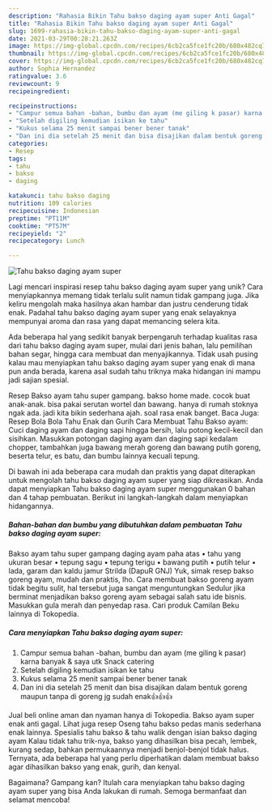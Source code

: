 ```yaml
---
description: "Rahasia Bikin Tahu bakso daging ayam super Anti Gagal"
title: "Rahasia Bikin Tahu bakso daging ayam super Anti Gagal"
slug: 1699-rahasia-bikin-tahu-bakso-daging-ayam-super-anti-gagal
date: 2021-03-29T00:28:21.263Z
image: https://img-global.cpcdn.com/recipes/6cb2ca5fce1fc20b/680x482cq70/tahu-bakso-daging-ayam-super-foto-resep-utama.jpg
thumbnail: https://img-global.cpcdn.com/recipes/6cb2ca5fce1fc20b/680x482cq70/tahu-bakso-daging-ayam-super-foto-resep-utama.jpg
cover: https://img-global.cpcdn.com/recipes/6cb2ca5fce1fc20b/680x482cq70/tahu-bakso-daging-ayam-super-foto-resep-utama.jpg
author: Sophia Hernandez
ratingvalue: 3.6
reviewcount: 9
recipeingredient:

recipeinstructions:
- "Campur semua bahan -bahan, bumbu dan ayam (me giling k pasar) karna banyak &amp; saya utk Snack catering"
- "Setelah digiling kemudian isikan ke tahu"
- "Kukus selama 25 menit sampai bener bener tanak"
- "Dan ini dia setelah 25 menit dan bisa disajikan dalam bentuk goreng maupun tanpa di goreng jg sudah enak👍👍👍"
categories:
- Resep
tags:
- tahu
- bakso
- daging

katakunci: tahu bakso daging 
nutrition: 109 calories
recipecuisine: Indonesian
preptime: "PT11M"
cooktime: "PT57M"
recipeyield: "2"
recipecategory: Lunch

---
```



![Tahu bakso daging ayam super](https://img-global.cpcdn.com/recipes/6cb2ca5fce1fc20b/680x482cq70/tahu-bakso-daging-ayam-super-foto-resep-utama.jpg)

Lagi mencari inspirasi resep tahu bakso daging ayam super yang unik? Cara menyiapkannya memang tidak terlalu sulit namun tidak gampang juga. Jika keliru mengolah maka hasilnya akan hambar dan justru cenderung tidak enak. Padahal tahu bakso daging ayam super yang enak selayaknya mempunyai aroma dan rasa yang dapat memancing selera kita.

Ada beberapa hal yang sedikit banyak berpengaruh terhadap kualitas rasa dari tahu bakso daging ayam super, mulai dari jenis bahan, lalu pemilihan bahan segar, hingga cara membuat dan menyajikannya. Tidak usah pusing kalau mau menyiapkan tahu bakso daging ayam super yang enak di mana pun anda berada, karena asal sudah tahu triknya maka hidangan ini mampu jadi sajian spesial.

Resep Bakso ayam tahu super gampang. bakso home made. cocok buat anak-anak. bisa pakai serutan wortel dan bawang. hanya di rumah stoknya ngak ada. jadi kita bikin sederhana ajah. soal rasa enak banget. Baca Juga: Resep Bola Bola Tahu Enak dan Gurih Cara Membuat Tahu Bakso ayam: Cuci daging ayam dan daging sapi hingga bersih, lalu potong kecil-kecil dan sisihkan. Masukkan potongan daging ayam dan daging sapi kedalam chopper, tambahkan juga bawang merah goreng dan bawang putih goreng, beserta telur, es batu, dan bumbu lainnya kecuali tepung.


Di bawah ini ada beberapa cara mudah dan praktis yang dapat diterapkan untuk mengolah tahu bakso daging ayam super yang siap dikreasikan. Anda dapat menyiapkan Tahu bakso daging ayam super menggunakan 0 bahan dan 4 tahap pembuatan. Berikut ini langkah-langkah dalam menyiapkan hidangannya.

<!--inarticleads1-->

##### Bahan-bahan dan bumbu yang dibutuhkan dalam pembuatan Tahu bakso daging ayam super:



Bakso ayam tahu super gampang daging ayam paha atas • tahu yang ukuran besar • tepung sagu • tepung terigu • bawang putih • putih telur • lada, garam dan kaldu jamur Strilda (DapuR GNJ) Yuk, simak resep bakso goreng ayam, mudah dan praktis, lho. Cara membuat bakso goreng ayam tidak begitu sulit, hal tersebut juga sangat menguntungkan Sedulur jika berminat menjadikan bakso goreng ayam sebagai salah satu ide bisnis. Masukkan gula merah dan penyedap rasa. Cari produk Camilan Beku lainnya di Tokopedia. 

<!--inarticleads2-->

##### Cara menyiapkan Tahu bakso daging ayam super:

1. Campur semua bahan -bahan, bumbu dan ayam (me giling k pasar) karna banyak &amp; saya utk Snack catering
1. Setelah digiling kemudian isikan ke tahu
1. Kukus selama 25 menit sampai bener bener tanak
1. Dan ini dia setelah 25 menit dan bisa disajikan dalam bentuk goreng maupun tanpa di goreng jg sudah enak👍👍👍


Jual beli online aman dan nyaman hanya di Tokopedia. Bakso ayam super enak anti gagal. Lihat juga resep Oseng tahu bakso pedas manis sederhana enak lainnya. Spesialis tahu bakso &amp; tahu walik dengan isian bakso daging ayam Kalau tidak tahu trik-nya, bakso yang dihasilkan bisa pecah, lembek, kurang sedap, bahkan permukaannya menjadi benjol-benjol tidak halus. Ternyata, ada beberapa hal yang perlu diperhatikan dalam membuat bakso agar dihasilkan bakso yang enak, gurih, dan kenyal. 

Bagaimana? Gampang kan? Itulah cara menyiapkan tahu bakso daging ayam super yang bisa Anda lakukan di rumah. Semoga bermanfaat dan selamat mencoba!
